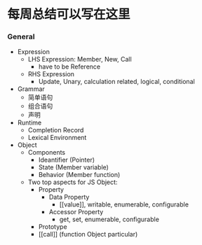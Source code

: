 # 每周总结可以写在这里
### General



*   Expression
    *   LHS Expression: Member, New, Call
        *   have to be Reference
    *   RHS Expression
        *   Update, Unary, calculation related, logical, conditional
*   Grammar
    *   简单语句
    *   组合语句
    *   声明
*   Runtime
    *   Completion Record
    *   Lexical Environment
*   Object
    *   Components
        *   Ideantifier (Pointer)
        *   State (Member variable)
        *   Behavior (Member function)
    *   Two top aspects for JS Object:
        *   Property
            *   Data Property
                *   [[value]], writable, enumerable, configurable
            *   Accessor Property
                *   get, set, enumerable, configurable
        *   Prototype
        *   [[call]] (function Object particular)
